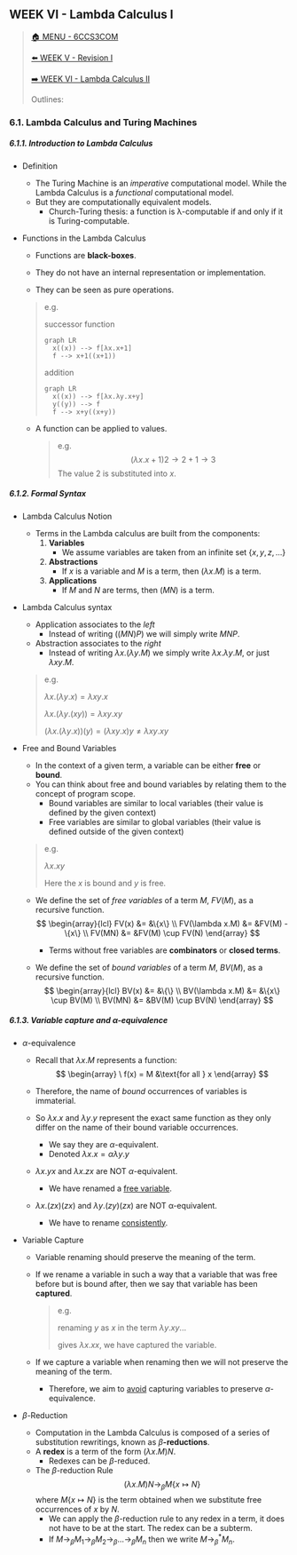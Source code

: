 ## WEEK VI - Lambda Calculus I

>[🏠 MENU - 6CCS3COM](year3/6ccs3com.md)
>
>[⬅️ WEEK V - Revision I](year3/6ccs3com/w5.md)
>
>[➡️ WEEK VI - Lambda Calculus II](year3/6ccs3com/w7.md)
>
>Outlines:

### 6.1. Lambda Calculus and Turing Machines

##### 6.1.1. Introduction to Lambda Calculus

- Definition

  - The Turing Machine is an *imperative* computational model. While the Lambda Calculus is a *functional* computational model.
  - But they are computationally equivalent models.
    - Church-Turing thesis: a function is λ-computable if and only if it is Turing-computable.

- Functions in the Lambda Calculus

  -  Functions are **black-boxes**.

    - They do not have an internal representation or implementation.
    - They can be seen as pure operations.

    > e.g.
    >
    > successor function
    >
    > ```mermaid
    > graph LR
    > 	x((x)) --> f[λx.x+1]
    > 	f --> x+1((x+1))
    > ```
    >
    > addition
    >
    > ```mermaid
    > graph LR
    > 	x((x)) --> f[λx.λy.x+y]
    > 	y((y)) --> f
    > 	f --> x+y((x+y))
    > ```
    >
    > 

  - A function can be applied to values.

    > e.g.
    > $$
    > (\lambda x.x+1)2→2+1→3
    > $$
    > The value 2 is substituted into $x$.

##### 6.1.2. Formal Syntax

- Lambda Calculus Notion

  - Terms in the Lambda calculus are built from the components:
    1. **Variables**
       - We assume variables are taken from an infinite set $\{x, y, z, ...\}$
    2. **Abstractions**
       - If $x$ is a variable and $M$ is a term, then $(\lambda x.M)$ is a term.
    3. **Applications**
       - If $M$ and $N$ are terms, then $(MN)$ is a term.

- Lambda Calculus syntax

  - Application associates to the *left*
    -  Instead of writing $((MN)P)$ we will simply write $MNP$.
  - Abstraction associates to the *right*
    - Instead of writing $λx.(λy.M)$ we simply write $λx.λy.M$, or just $λxy .M$. 

  > e.g.
  >
  >  $λx.(λy.x) = λxy.x$
  >
  > $λx.(λy.(xy)) = λxy.xy$
  >
  > $(λx.(λy.x))(y) = (λxy.x)y \neq λxy.xy$

- Free and Bound Variables

  - In the context of a given term, a variable can be either **free** or **bound**.
  - You can think about free and bound variables by relating them to the concept of program scope.
    - Bound variables are similar to local variables (their value is defined by the given context)
    - Free variables are similar to global variables (their value is defined outside of the given context)

  > e.g.
  >
  > $\lambda x.xy$
  >
  > Here the $x$ is bound and $y$ is free.  

  - We define the set of *free variables* of a term $M$, $FV(M)$, as a recursive function.
    $$
    \begin{array}{lcl}
    FV(x) &= &\{x\} \\
    FV(\lambda x.M) &= &FV(M) - \{x\} \\
    FV(MN) &= &FV(M) \cup FV(N) 
    \end{array}
    $$

    - Terms without free variables are **combinators** or **closed terms**.

  - We define the set of *bound variables* of a term $M$, $BV(M)$, as a recursive function.
    $$
    \begin{array}{lcl}
    BV(x) &= &\{\} \\
    BV(\lambda x.M) &= &\{x\} \cup BV(M) \\
    BV(MN) &= &BV(M) \cup BV(N)
    \end{array}
    $$

##### 6.1.3. Variable capture and α-equivalence

- $\alpha$-equivalence

  - Recall that $λx.M$ represents a function:
    $$
    \begin{array}
    \ f(x) = M &\text{for all } x
    \end{array}
    $$

  - Therefore, the name of *bound* occurrences of variables is immaterial.

  - So $λx.x$ and $λy.y$ represent the exact same function as they only differ on the name of their bound variable occurrences.

    - We say they are $α$-equivalent. 
    - Denoted $\lambda x.x = \alpha \lambda y.y$

  - $λx.yx$ and $λx.zx$ are NOT $α$-equivalent.

    - We have renamed a <u>free variable</u>.

  - $λx.(zx)(zx)$ and $λy.(zy)(zx)$ are NOT α-equivalent.

    - We have to rename <u>consistently</u>. 

- Variable Capture

  - Variable renaming should preserve the meaning of the term.

  - If we rename a variable in such a way that a variable that was free before but is bound after, then we say that variable has been **captured**.

    > e.g.
    >
    > renaming $y$ as $x$ in the term $λy.xy$...
    >
    > gives $λx.xx$, we have captured the variable.

  - If we capture a variable when renaming then we will not preserve the meaning of the term.

    - Therefore, we aim to <u>avoid</u> capturing variables to preserve $α$-equivalence.

- $\beta$-Reduction

  - Computation in the Lambda Calculus is composed of a series of substitution rewritings, known as $β$**-reductions**.
  - A **redex** is a term of the form $(λx.M)N$.
    - Redexes can be $β$-reduced.
  - The $β$-reduction Rule
    $$
    (λx.M)N \to_\beta M\{x \mapsto N\}
    $$
    where $M\{x \mapsto N \}$ is the term obtained when we substitute free occurrences of $x$ by $N$.
    - We can apply the $β$-reduction rule to any redex in a term, it does not have to be at the start. The redex can be a subterm.
    - If $M \to_\beta M_1 \to_\beta M_2 \to_\beta ... \to_\beta M_n$ then we write $M \to_β^* M_n$. 

